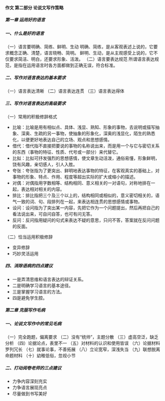
#### 作文 第二部分 论说文写作策略

##### 第一章 运用好的语言

##### 一、什么是好的语言
（一）语言要明确、简练、鲜明、生动
明确、简练，是从客观表述上说的，它要求概念正确、清楚，语言晓畅、简明。
鲜明、生动，是从主观感受上说的，它不仅要求简洁、明白，还要求形象、活泼。
（二）语言要表达规范
所谓语言表达规范，是指在运用语言时各方面都做到正确无误，符合标准。

##### 二、写作对语言表达的基本要求
（一）语言表达清晰
（二）语言表达连贯
（三）语言表达得体

##### 三、写作对语言表达的高级要求
（一）常用的积极修辞格式
* 比喻：比喻是用有相似点、具体、浅显、熟知、形象的事物，去说明或描写抽象、深奥、生疏的另一事物，使抽象的形象化，深奥的浅显化，陌生的熟悉化，以便更好地表达自己的立场、观点和思想感情。
* 借代：借代指不直接把要说的事物的名称说出来，而是用一个与它与密切关系的东西（事物的特征、性质、代号或一部分）来代替它。
* 比拟：比拟可抒发强烈的思想感情，使文章生动活泼，通俗易懂，形象鲜明，饶有风趣，亲切感人，引人入胜。
* 夸张：夸张指为了更突出、鲜明地表达事物的特征，在客观真实的基础上，对事物的形象、特点、作用、程度等超出实际的扩大或缩小的描述。
* 对偶：对偶指用字数相等、结构相同、意义相关的一对语句，对称地排在一起，表达相对相关的内容。
* 排比：排比指把三个及三个以上的，结构相同或相似的，意义密切相关的，语气一致的词、句、段排列在一起，来表达相连贯的思想感情或事物。
* 设问：设问指为了突出某一内容，先把它作为一个问题提出，然后再把自己的看法说出来，可自问自答，也可有问无答。
* 反问：反问指用疑问的句式来表达不疑的意思，只问不答，答案就在反问问题的反面。

（二）恰当运用积极修辞
* 变异修辞
* 巧妙灵活运用

##### 四、消除语病的四点建议
* 一是弄清思维和语言表达的辩证关系。
* 二是明确学习语言的基本途径。
* 三是掌握学习语言的方法。
* 四是避免学生腔。


##### 第二章 克服写作毛病

##### 一、论说文写作中的常见毛病
（一）完全跑题，偏离要求
（二）没有“统帅”，主题分散
（三）虚高空泛，缺乏分析
（四）论据论点，表里不一
（五）对材料的认识和使用皆误
（六）论据材料罗列冗长
（七）就事论事，不善拓展
（八）立论宽窄，深浅失当
（九）联想脱离命题材料
（十）幼稚低俗，忽视小节

##### 二、打动阅卷老师的三点建议
* 力争内容深刻充实
* 力争语言展现亮点
* 尽量做到书写美好
